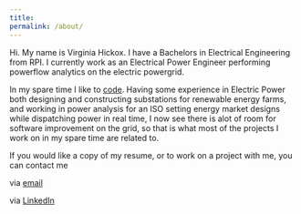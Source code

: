 ```yaml
---
title:
permalink: /about/
---
```



Hi. My name is Virginia Hickox. I have a Bachelors in Electrical Engineering from RPI. I currently work as an Electrical Power Engineer performing powerflow analytics on the electric powergrid.

In my spare time I like to  [code](https://github.com/GInxh/). Having some experience
in Electric Power both designing and constructing substations for renewable energy farms, and working in power analysis for an ISO setting energy market designs while dispatching power in real time, I now see there is alot of room for software improvement on the grid, so that is what most of the projects I work on in my spare time are related to. 

If you would like a copy of my resume, or to work on a project with me, you can contact me

via [email](mailto:vhickox@gmail.com)  

via [LinkedIn](https://www.linkedin.com/in/virginia-hickox)
